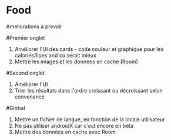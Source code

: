 # Food
Ameliorations à prevoir

#Premier onglet
1. Améliorer l'UI des cards - code couleur et graphique pour les calories/lipes and co serait mieux
2. Mettre les images et les donnees en cache (Room)


#Second onglet
1. Améliorer l'UI
2. Trier les résultats dans l'ordre croissant ou décroissant selon convenance

#Global
1. Mettre un fichier de langue, en fonction de la locale utilisateur
2. Ne pas utiliser androidX car c'est encore en beta
3. Mettre des données en cache avec Room